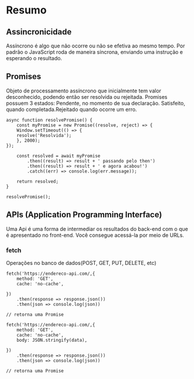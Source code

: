 # Resumo

## Assincronicidade
Assíncrono é algo que não ocorre ou não se efetiva ao mesmo tempo.
Por padrão o JavaScript roda de maneira síncrona, enviando uma instrução e esperando o resultado.

## Promises
Objeto de processamento assíncrono que inicialmente tem valor desconhecido, podendo então ser resolvida ou rejeitada.
Promises possuem 3 estados: Pendente, no momento de sua declaração. Satisfeito, quando completada.Rejeitado quando ocorre um erro.

    async function resolvePromise() {
        const myPromise = new Promise((resolve, reject) => {
        Window.setTimeout(() => {
        resolve('Resolvida');
        }, 2000);
    });

        const resolved = await myPromise
            .then((result) => result + ' passando pelo then')
            .then((result) => result + ' e agora acabou!')
            .catch((err) => console.log(err.message));

        return resolved;
    }

    resolvePromise();

## APIs (Application Programming Interface)
Uma Api é uma forma de intermediar os resultados do back-end com o que é apresentado no front-end.
Você consegue acessá-la por meio de URLs.

### fetch
Operações no banco de dados(POST, GET, PUT, DELETE, etc)

    fetch('https://endereco-api.com/,{
        method: 'GET',
        cache: 'no-cache',

    })
        .then(response => response.json())
        .then(json => console.log(json))
        
    // retorna uma Promise

    fetch('https://endereco-api.com/,{
        method: 'GET',
        cache: 'no-cache',
        body: JSON.stringify(data),

    })
        .then(response => response.json())
        .then(json => console.log(json))

    // retorna uma Promise
